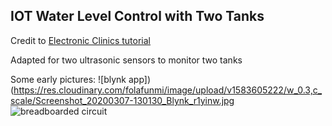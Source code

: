 ## IOT Water Level Control with Two Tanks

Credit to [Electronic Clinics tutorial](https://www.electroniclinic.com/iot-water-level-monitoring-using-ultrasonic-sensor/)

Adapted for two ultrasonic sensors to monitor two tanks

Some early pictures:
![blynk app])(https://res.cloudinary.com/folafunmi/image/upload/v1583605222/w_0.3,c_scale/Screenshot_20200307-130130_Blynk_r1yinw.jpg
![breadboarded circuit](https://res.cloudinary.com/folafunmi/image/upload/v1583605249/20200307_114311_jfjoo8.jpg)
